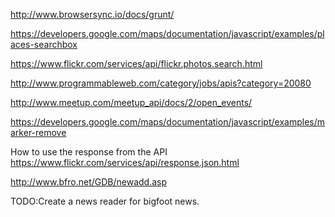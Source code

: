 http://www.browsersync.io/docs/grunt/

https://developers.google.com/maps/documentation/javascript/examples/places-searchbox

https://www.flickr.com/services/api/flickr.photos.search.html

http://www.programmableweb.com/category/jobs/apis?category=20080

http://www.meetup.com/meetup_api/docs/2/open_events/

https://developers.google.com/maps/documentation/javascript/examples/marker-remove

How to use the response from the API
https://www.flickr.com/services/api/response.json.html

http://www.bfro.net/GDB/newadd.asp

TODO:Create a news reader for bigfoot news.